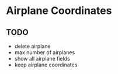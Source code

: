 # Airplane Coordinates

## TODO

- delete airplane
- max number of airplanes
- show all airplane fields
- keep airplane coordinates


